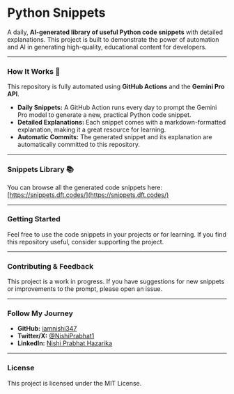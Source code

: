 # Python Snippets

A daily, **AI-generated library of useful Python code snippets** with detailed explanations. This project is built to demonstrate the power of automation and AI in generating high-quality, educational content for developers.

---

### How It Works 🤖

This repository is fully automated using **GitHub Actions** and the **Gemini Pro API**.

* **Daily Snippets:** A GitHub Action runs every day to prompt the Gemini Pro model to generate a new, practical Python code snippet.
* **Detailed Explanations:** Each snippet comes with a markdown-formatted explanation, making it a great resource for learning.
* **Automatic Commits:** The generated snippet and its explanation are automatically committed to this repository.

---

### Snippets Library 📚
You can browse all the generated code snippets here:
[https://snippets.dft.codes/](https://snippets.dft.codes/)

---

### Getting Started

Feel free to use the code snippets in your projects or for learning. If you find this repository useful, consider supporting the project.

---

### Contributing & Feedback

This project is a work in progress. If you have suggestions for new snippets or improvements to the prompt, please open an issue.

---

### Follow My Journey

* **GitHub:** [iamnishi347](https://github.com/iamnishi347)
* **Twitter/X:** [@NishiPrabhat1](https://twitter.com/NishiPrabhat1)
* **LinkedIn:** [Nishi Prabhat Hazarika](https://www.linkedin.com/in/nishi-prabhat-hazarika)

---

### License

This project is licensed under the MIT License.
